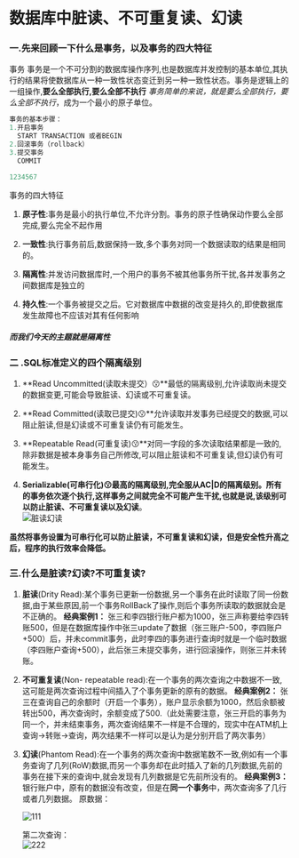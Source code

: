 #  数据库中脏读、不可重复读、幻读

### 一.先来回顾一下什么是事务，以及事务的四大特征

事务
事务是一个不可分割的数据库操作序列,也是数据库并发控制的基本单位,其执行的结果将使数据库从一种一致性状态变迁到另一种一致性状态。事务是逻辑上的一组操作,**要么全部执行,要么全部不执行**
*事务简单的来说，就是要么全部执行，要么全部不执行*，成为一个最小的原子单位。

```java
事务的基本步骤：
1.开启事务
  START TRANSACTION 或者BEGIN
2.回滚事务（rollback）
3.提交事务
  COMMIT

1234567
```

事务的四大特征

1. **原子性**:事务是最小的执行单位,不允许分割。事务的原子性确保动作要么全部完成,要么完全不起作用

2. **一致性**:执行事务前后,数据保持一致,多个事务对同一个数据读取的结果是相同的。

3. **隔离性**:并发访问数据库时,一个用户的事务不被其他事务所干扰,各并发事务之间数据库是独立的

4. **持久性**:一个事务被提交之后。它对数据库中数据的改变是持久的,即使数据库发生故障也不应该对其有任何影响

##### 而我们今天的主题就是隔离性  

### 二 .SQL标准定义的四个隔离级别

1. **Read Uncommitted(读取未提交）😗**最低的隔离级别,允许读取尚未提交的数据变更,可能会导致脏读、幻读或不可重复读。

2. **Read Committed(读取已提交)😗**允许读取并发事务已经提交的数据,可以阻止脏读,但是幻读或不可重复读仍有可能发生。

3. **Repeatable Read(可重复读)😗**对同一字段的多次读取结果都是一致的,除非数据是被本身事务自己所修改,可以阻止脏读和不可重复读,但幻读仍有可能发生。

4. **Serializable(可串行化)😗**最高的隔离级别,完全服从AC|D的隔离级别。所有的事务依次逐个执行,这样事务之间就完全不可能产生干扰,也就是说,该级别**可以防止脏读、不可重复读以及幻读**。  
![脏读幻读](https://user-images.githubusercontent.com/108125193/192178758-82811081-71d9-4b32-b003-150c899b7060.png)


**虽然将事务设置为可串行化可以防止脏读，不可重复读和幻读，但是安全性升高之后，程序的执行效率会降低。**  

### 三.什么是脏读?幻读?不可重复读?

1. **脏读**(Drity Read):某个事务已更新一份数据,另一个事务在此时读取了同一份数据,由于某些原因,前一个事务RollBack了操作,则后个事务所读取的数据就会是不正确的。
   **经典案例1：**
   张三和李四银行账户都为1000，张三声称要给李四转账500，但是在数据库操作中张三update了数据（张三账户-500，李四账户+500）后，并未commit事务，此时李四的事务进行查询时就是一个临时数据（李四账户查询+500），此后张三未提交事务，进行回滚操作，则张三并未转账。    

2. **不可重复读**(Non- repeatable read):在一个事务的两次查询之中数据不一致,这可能是两次查询过程中间插入了个事务更新的原有的数据。
   **经典案例2：**
   张三在查询自己的余额时（开启一个事务），账户显示余额为1000，然后余额被转出500，再次查询时，余额变成了500.（此处需要注意，张三开启的事务为同一个，并未结束事务，两次查询结果不一样是不合理的，现实中在ATM机上查询->转账->查询，两次结果不一样可以是认为是分别开启了两次事务）  

3. **幻读**(Phantom Read):在一个事务的两次查询中数据笔数不一致,例如有一个事务查询了几列(RoW)数据,而另一个事务却在此时插入了新的几列数据,先前的事务在接下来的查询中,就会发现有几列数据是它先前所没有的。
   **经典案例3：**
   银行账户中，原有的数据没有改变，但是在**同一个事务**中，两次查询多了几行或者几列数据。
   原数据：  
   
   ![111](https://user-images.githubusercontent.com/108125193/192178819-9fe17926-f2c6-4428-9065-1f60d5957e9a.png)

   第二次查询：  
   ![222](https://user-images.githubusercontent.com/108125193/192178973-b64ba722-3633-4c87-b017-dbe08b179076.png)
